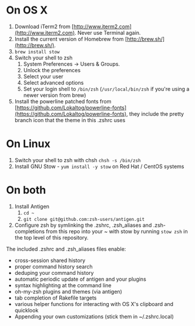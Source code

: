# On OS X
1. Download iTerm2 from [http://www.iterm2.com](http://www.iterm2.com). Never use Terminal again.
2. Install the current version of Homebrew from [http://brew.sh/](http://brew.sh/).
3. ```brew install stow```
4. Switch your shell to zsh
    1. System Preferences -> Users & Groups.
    2. Unlock the preferences
    3. Select your user
    3. Select advanced options
    4. Set your login shell to ```/bin/zsh``` (```/usr/local/bin/zsh``` if you're using a newer version from brew)
5. Install the powerline patched fonts from [https://github.com/Lokaltog/powerline-fonts](https://github.com/Lokaltog/powerline-fonts), they include the pretty branch icon that the theme in this .zshrc uses

# On Linux
1. Switch your shell to zsh with chsh ```chsh -s /bin/zsh```
2. Install GNU Stow - ```yum install -y stow``` on Red Hat / CentOS systems

# On both
1. Install Antigen
    1. ```cd ~```
    2. ```git clone git@github.com:zsh-users/antigen.git```
2. Configure zsh by symlinking the .zshrc, .zsh_aliases and .zsh-completions from this repo into your ~ with stow by running ```stow zsh``` in the top level of this repository.

The included .zshrc and .zsh_aliases files enable:
* cross-session shared history
* proper command history search
* deduping your command history
* automatic periodic update of antigen and your plugins
* syntax highlighting at the command line
* oh-my-zsh plugins and themes (via antigen)
* tab completion of Rakefile targets
* various helper functions for interacting with OS X's clipboard and quicklook
* Appending your own customizations (stick them in ~/.zshrc.local)
